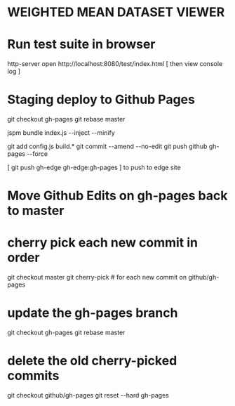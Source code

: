WEIGHTED MEAN DATASET VIEWER
============================


Run test suite in browser
=========================

http-server
open http://localhost:8080/test/index.html
[ then view console log ]

Staging deploy to Github Pages
==============================

git checkout gh-pages
git rebase master

jspm bundle index.js --inject --minify

git add config.js build.*
git commit --amend --no-edit
git push github gh-pages --force

[ git push gh-edge gh-edge:gh-pages ] to push to edge site

Move Github Edits on gh-pages back to master
============================================

# cherry pick each new commit in order
git checkout master
git cherry-pick <HASH>   # for each new commit on github/gh-pages
# update the gh-pages branch
git checkout gh-pages
git rebase master
# delete the old cherry-picked commits
git checkout github/gh-pages
git reset --hard gh-pages
